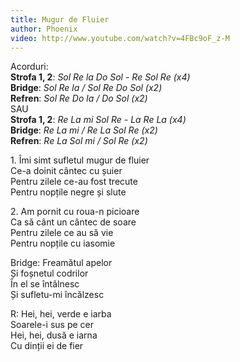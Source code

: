 ```yaml
---
title: Mugur de Fluier
author: Phoenix
video: http://www.youtube.com/watch?v=4FBc9oF_z-M
---
```


Acorduri:  
**Strofa 1, 2**: *Sol Re la Do Sol - Re Sol Re (x4)*  
**Bridge**: *Sol Re la / Sol Re Do Sol (x2)*  
**Refren**: *Sol Re Do la / Do Sol (x2)*  
SAU  
**Strofa 1, 2**: *Re La mi Sol Re - La Re La (x4)*  
**Bridge**: *Re La mi / Re La Sol Re (x2)*  
**Refren**: *Re La Sol mi / Sol Re (x2)*  

1\. Îmi simt sufletul mugur de fluier  
Ce-a doinit cântec cu șuier  
Pentru zilele ce-au fost trecute  
Pentru nopțile negre și slute  

2\. Am pornit cu roua-n picioare  
Ca să cânt un cântec de soare  
Pentru zilele ce au să vie  
Pentru nopțile cu iasomie  

Bridge: Freamătul apelor  
Și foșnetul codrilor  
În el se întâlnesc  
Și sufletu-mi încălzesc  

R: Hei, hei, verde e iarba  
Soarele-i sus pe cer  
Hei, hei, dusă e iarna  
Cu dinții ei de fier  
